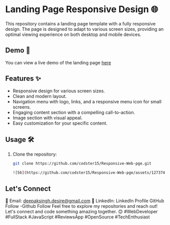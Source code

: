 # Landing Page Responsive Design 🌐

This repository contains a landing page template with a fully responsive design. The page is designed to adapt to various screen sizes, providing an optimal viewing experience on both desktop and mobile devices.

## Demo 🚀

You can view a live demo of the landing page [here](https://codster15.github.io/Responsive-Web-pge/) 

## Features ✨

- Responsive design for various screen sizes.
- Clean and modern layout.
- Navigation menu with logo, links, and a responsive menu icon for small screens.
- Engaging content section with a compelling call-to-action.
- Image section with visual appeal.
- Easy customization for your specific content.

## Usage 🛠️

1. Clone the repository:

   ```bash
   git clone https://github.com/codster15/Responsive-Web-pge.git

   ![56](https://github.com/codster15/Responsive-Web-pge/assets/127374043/13efa59e-befd-4559-b437-9ca840f16cfd)

## Let's Connect
📧 Email: deepaksingh.desire@gmail.com
💼 LinkedIn: LinkedIn Profile
GitHub Follow -Github Follow
Feel free to explore my repositories and reach out! Let's connect and code something amazing together. 😊 #WebDeveloper #FullStack #JavaScript #ReviewsApp #OpenSource #TechEnthusiast
